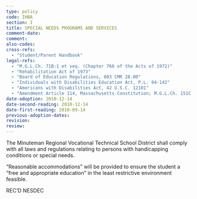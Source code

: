 ```yaml
---
type: policy
code: IHBA
section: I
title: SPECIAL NEEDS PROGRAMS AND SERVICES
comment-date:
comment:
also-codes:
cross-refs:
  - "Student/Parent Handbook"
legal-refs:
  - "M.G.L.Ch. 71B:1 et seq. (Chapter 766 of the Acts of 1972)"
  - "Rehabilitation Act of 1973"
  - "Board of Education Regulations, 603 CMR 28.00"
  - "Individuals with Disabilities Education Act, P.L. 94-142"
  - "Americans with Disabilities Act, 42 U.S.C. 12101"
  - "Amendment Article 114, Massachusetts Constitution; M.G.L.Ch. 151C:2(e)"
date-adoption: 2010-12-14
date-second-reading: 2010-12-14
date-first-reading: 2010-09-14
previous-adoption-dates:
revision: 
review: 
---
```


The Minuteman Regional Vocational Technical School District shall comply with all laws and regulations relating to persons with handicapping conditions or special needs.

“Reasonable accommodations” will be provided to ensure the student a “free and appropriate education” in the least restrictive environment feasible.

REC’D NESDEC